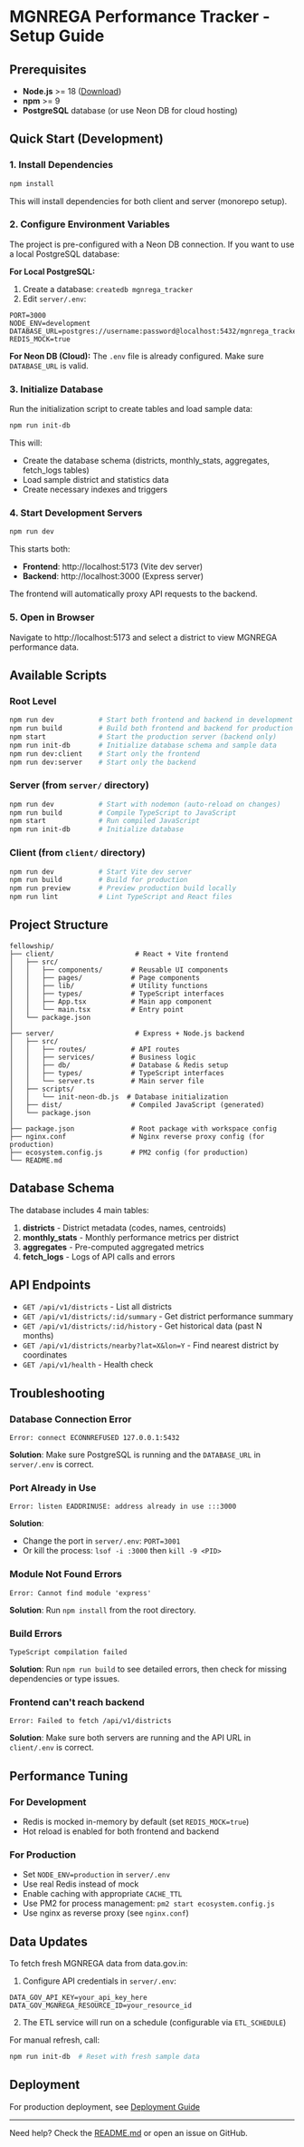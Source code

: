# MGNREGA Performance Tracker - Setup Guide

## Prerequisites

- **Node.js** >= 18 ([Download](https://nodejs.org/))
- **npm** >= 9
- **PostgreSQL** database (or use Neon DB for cloud hosting)

## Quick Start (Development)

### 1. Install Dependencies

```bash
npm install
```

This will install dependencies for both client and server (monorepo setup).

### 2. Configure Environment Variables

The project is pre-configured with a Neon DB connection. If you want to use a local PostgreSQL database:

**For Local PostgreSQL:**
1. Create a database: `createdb mgnrega_tracker`
2. Edit `server/.env`:
```env
PORT=3000
NODE_ENV=development
DATABASE_URL=postgres://username:password@localhost:5432/mgnrega_tracker
REDIS_MOCK=true
```

**For Neon DB (Cloud):**
The `.env` file is already configured. Make sure `DATABASE_URL` is valid.

### 3. Initialize Database

Run the initialization script to create tables and load sample data:

```bash
npm run init-db
```

This will:
- Create the database schema (districts, monthly_stats, aggregates, fetch_logs tables)
- Load sample district and statistics data
- Create necessary indexes and triggers

### 4. Start Development Servers

```bash
npm run dev
```

This starts both:
- **Frontend**: http://localhost:5173 (Vite dev server)
- **Backend**: http://localhost:3000 (Express server)

The frontend will automatically proxy API requests to the backend.

### 5. Open in Browser

Navigate to http://localhost:5173 and select a district to view MGNREGA performance data.

## Available Scripts

### Root Level
```bash
npm run dev           # Start both frontend and backend in development mode
npm run build         # Build both frontend and backend for production
npm start             # Start the production server (backend only)
npm run init-db       # Initialize database schema and sample data
npm run dev:client    # Start only the frontend
npm run dev:server    # Start only the backend
```

### Server (from `server/` directory)
```bash
npm run dev           # Start with nodemon (auto-reload on changes)
npm run build         # Compile TypeScript to JavaScript
npm start             # Run compiled JavaScript
npm run init-db       # Initialize database
```

### Client (from `client/` directory)
```bash
npm run dev           # Start Vite dev server
npm run build         # Build for production
npm run preview       # Preview production build locally
npm run lint          # Lint TypeScript and React files
```

## Project Structure

```
fellowship/
├── client/                    # React + Vite frontend
│   ├── src/
│   │   ├── components/       # Reusable UI components
│   │   ├── pages/            # Page components
│   │   ├── lib/              # Utility functions
│   │   ├── types/            # TypeScript interfaces
│   │   ├── App.tsx           # Main app component
│   │   └── main.tsx          # Entry point
│   └── package.json
│
├── server/                    # Express + Node.js backend
│   ├── src/
│   │   ├── routes/           # API routes
│   │   ├── services/         # Business logic
│   │   ├── db/               # Database & Redis setup
│   │   ├── types/            # TypeScript interfaces
│   │   └── server.ts         # Main server file
│   ├── scripts/
│   │   └── init-neon-db.js  # Database initialization
│   ├── dist/                 # Compiled JavaScript (generated)
│   └── package.json
│
├── package.json              # Root package with workspace config
├── nginx.conf                # Nginx reverse proxy config (for production)
├── ecosystem.config.js       # PM2 config (for production)
└── README.md
```

## Database Schema

The database includes 4 main tables:

1. **districts** - District metadata (codes, names, centroids)
2. **monthly_stats** - Monthly performance metrics per district
3. **aggregates** - Pre-computed aggregated metrics
4. **fetch_logs** - Logs of API calls and errors

## API Endpoints

- `GET /api/v1/districts` - List all districts
- `GET /api/v1/districts/:id/summary` - Get district performance summary
- `GET /api/v1/districts/:id/history` - Get historical data (past N months)
- `GET /api/v1/districts/nearby?lat=X&lon=Y` - Find nearest district by coordinates
- `GET /api/v1/health` - Health check

## Troubleshooting

### Database Connection Error
```
Error: connect ECONNREFUSED 127.0.0.1:5432
```
**Solution**: Make sure PostgreSQL is running and the `DATABASE_URL` in `server/.env` is correct.

### Port Already in Use
```
Error: listen EADDRINUSE: address already in use :::3000
```
**Solution**: 
- Change the port in `server/.env`: `PORT=3001`
- Or kill the process: `lsof -i :3000` then `kill -9 <PID>`

### Module Not Found Errors
```
Error: Cannot find module 'express'
```
**Solution**: Run `npm install` from the root directory.

### Build Errors
```
TypeScript compilation failed
```
**Solution**: Run `npm run build` to see detailed errors, then check for missing dependencies or type issues.

### Frontend can't reach backend
```
Error: Failed to fetch /api/v1/districts
```
**Solution**: Make sure both servers are running and the API URL in `client/.env` is correct.

## Performance Tuning

### For Development
- Redis is mocked in-memory by default (set `REDIS_MOCK=true`)
- Hot reload is enabled for both frontend and backend

### For Production
- Set `NODE_ENV=production` in `server/.env`
- Use real Redis instead of mock
- Enable caching with appropriate `CACHE_TTL`
- Use PM2 for process management: `pm2 start ecosystem.config.js`
- Use nginx as reverse proxy (see `nginx.conf`)

## Data Updates

To fetch fresh MGNREGA data from data.gov.in:

1. Configure API credentials in `server/.env`:
```env
DATA_GOV_API_KEY=your_api_key_here
DATA_GOV_MGNREGA_RESOURCE_ID=your_resource_id
```

2. The ETL service will run on a schedule (configurable via `ETL_SCHEDULE`)

For manual refresh, call:
```bash
npm run init-db  # Reset with fresh sample data
```

## Deployment

For production deployment, see [Deployment Guide](./deploy.sh)

---

Need help? Check the [README.md](./README.md) or open an issue on GitHub.
